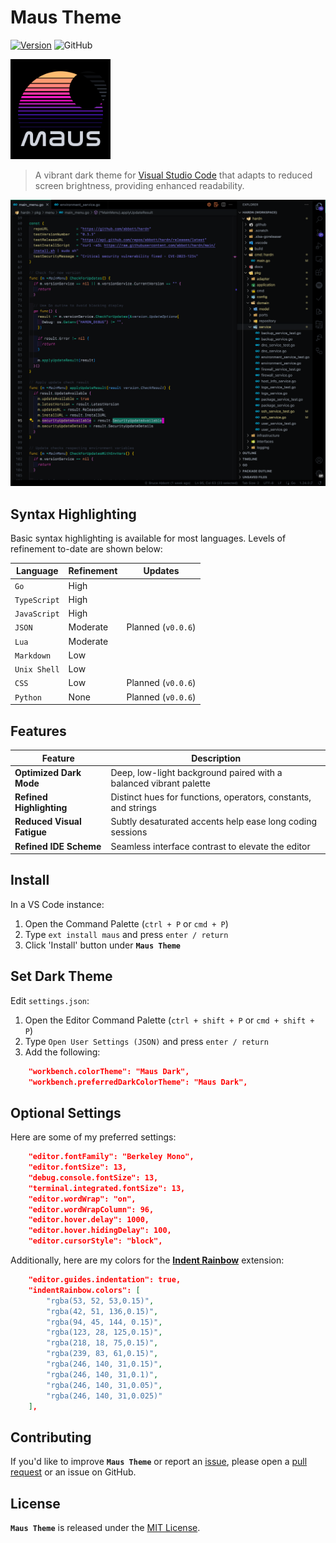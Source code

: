 # Maus Theme

[![Version](https://vsmarketplacebadges.dev/version/moonmaus.maus-theme.svg?&colorB=orange)](https://marketplace.visualstudio.com/items?itemName=moonmaus.maus-theme)
![GitHub](https://img.shields.io/github/license/moonmaus/maus-theme?&colorB=blue)


<!-- ![GitHub package.json version](https://img.shields.io/github/package-json/v/moonmaus/maus-theme) -->
<!-- ![GitHub release (latest by date)](https://img.shields.io/github/v/release/moonmaus/maus-theme?logo=github) -->
<!-- ![Visual Studio Marketplace Version](https://marketplace.visualstudio.com/items?itemName=moonmaus.maus-theme) -->

<p align="left">
    <img src="https://raw.githubusercontent.com/moonmaus/maus-theme/main/assets/maus-dark-icon.png" width="160" alt="Maus Theme icon">
</p>

> A vibrant dark theme for [Visual Studio Code](http://code.visualstudio.com) that adapts to reduced screen brightness, providing enhanced readability.
<p align="left">
    <img src="https://raw.githubusercontent.com/moonmaus/maus-theme/main/assets/maus-dark-screen.png" width="800" alt="Maus Theme screenshot">
</p>

## Syntax Highlighting

Basic syntax highlighting is available for most languages. Levels of refinement to-date are shown below:

| Language     | Refinement | Updates            |
|--------------|------------|--------------------|
| `Go`         | High       |                    |
| `TypeScript` | High       |                    |
| `JavaScript` | High       |                    |
| `JSON`       | Moderate   | Planned (`v0.0.6`) |
| `Lua`        | Moderate   |                    |
| `Markdown`   | Low        |                    |
| `Unix Shell` | Low        |                    |
| `CSS`        | Low        | Planned (`v0.0.6`) |
| `Python`     | None       | Planned (`v0.0.6`) |

## Features

| Feature                    | Description                                                       |
|----------------------------|-------------------------------------------------------------------|
| **Optimized Dark Mode**    | Deep, low-light background paired with a balanced vibrant palette |
| **Refined Highlighting**   | Distinct hues for functions, operators, constants, and strings    |
| **Reduced Visual Fatigue** | Subtly desaturated accents help ease long coding sessions         |
| **Refined IDE Scheme**     | Seamless interface contrast to elevate the editor                 |

## Install

In a VS Code instance:

1. Open the Command Palette (`ctrl + P` or `cmd + P`)
2. Type `ext install maus` and press `enter / return`
3. Click 'Install' button under **`Maus Theme`**

## Set Dark Theme

Edit `settings.json`:

1. Open the Editor Command Palette (`ctrl + shift + P` or `cmd + shift +  P`)
2. Type `Open User Settings (JSON)` and press `enter / return`
3. Add the following:

```json
    "workbench.colorTheme": "Maus Dark",
    "workbench.preferredDarkColorTheme": "Maus Dark",
```

## Optional Settings

Here are some of my preferred settings:

```json
    "editor.fontFamily": "Berkeley Mono",
    "editor.fontSize": 13,
    "debug.console.fontSize": 13,
    "terminal.integrated.fontSize": 13,
    "editor.wordWrap": "on",     
    "editor.wordWrapColumn": 96,
    "editor.hover.delay": 1000,
    "editor.hover.hidingDelay": 100,
    "editor.cursorStyle": "block",
```

Additionally, here are my colors for the **[Indent Rainbow](https://github.com/oderwat/vscode-indent-rainbow)** extension:

```json
    "editor.guides.indentation": true,
    "indentRainbow.colors": [
        "rgba(53, 52, 53,0.15)",
        "rgba(42, 51, 136,0.15)",
        "rgba(94, 45, 144, 0.15)",
        "rgba(123, 28, 125,0.15)",
        "rgba(218, 18, 75,0.15)",
        "rgba(239, 83, 61,0.15)",
        "rgba(246, 140, 31,0.15)",
        "rgba(246, 140, 31,0.1)",
        "rgba(246, 140, 31,0.05)",
        "rgba(246, 140, 31,0.025)"
    ],
```

## Contributing

If you'd like to improve **`Maus Theme`** or report an [issue](https://github.com/moonmaus/maus-theme/issues), please open a [pull request](https://github.com/moonmaus/maus-theme/pulls) or an issue on GitHub.

## License

**`Maus Theme`** is released under the [MIT License](./LICENSE).
